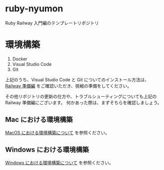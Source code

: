 # ruby-nyumon
Ruby Railway 入門編のテンプレートリポジトリ

# 環境構築

1. Docker
2. Visual Studio Code
3. Git

上記のうち、Visual Studio Code と Git についてのインストール方法は、
[Railway 準備編](https://www.notion.so/techbowl/Railway-ceba695d5014460e9733c2a46318cdec) をご確認いただき、挑戦の準備をしてください。

その他リポジトリの更新の仕方や、トラブルシューティングについても上記の Railway 準備編にございます。
何かあった際は、まずそちらを確認しましょう。

## Mac における環境構築

[MacOS における環境構築について](./docs/README-mac.md) を参照ください。

## Windows における環境構築

[Windows における環境構築について](./docs/README-windows.md) を参照ください。

